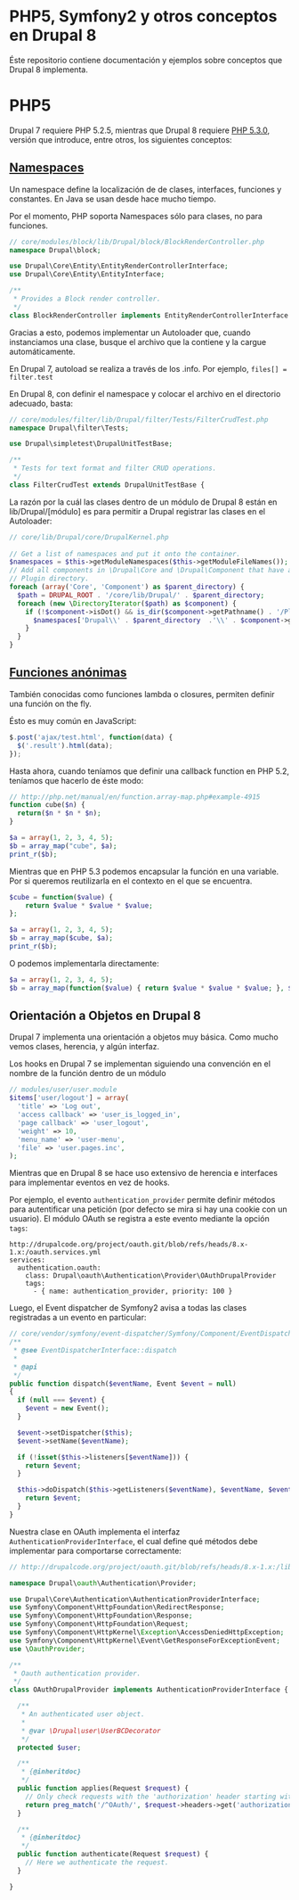 PHP5, Symfony2 y otros conceptos en Drupal 8
===========================================

Éste repositorio contiene documentación y ejemplos sobre conceptos que Drupal 8 implementa.

# PHP5

Drupal 7 requiere PHP 5.2.5, mientras que Drupal 8 requiere [PHP 5.3.0](http://php.net/releases/5_3_0.php),
versión que introduce, entre otros, los siguientes conceptos:


## [Namespaces](http://es1.php.net/namespaces)

Un namespace define la localización de de clases, interfaces, funciones y constantes. En Java se usan desde
hace mucho tiempo.

Por el momento, PHP soporta Namespaces sólo para clases, no para funciones.

```php
// core/modules/block/lib/Drupal/block/BlockRenderController.php
namespace Drupal\block;

use Drupal\Core\Entity\EntityRenderControllerInterface;
use Drupal\Core\Entity\EntityInterface;

/**
 * Provides a Block render controller.
 */
class BlockRenderController implements EntityRenderControllerInterface {
```

Gracias a esto, podemos implementar un Autoloader que, cuando instanciamos una clase,
busque el archivo que la contiene y la cargue automáticamente.

En Drupal 7, autoload se realiza a través de los .info. Por ejemplo,
`files[] = filter.test`

En Drupal 8, con definir el namespace y colocar el archivo en el
directorio adecuado, basta:

```php
// core/modules/filter/lib/Drupal/filter/Tests/FilterCrudTest.php
namespace Drupal\filter\Tests;

use Drupal\simpletest\DrupalUnitTestBase;

/**
 * Tests for text format and filter CRUD operations.
 */
class FilterCrudTest extends DrupalUnitTestBase {
```

La razón por la cuál las clases dentro de un módulo de Drupal 8 están en
lib/Drupal/[módulo] es para permitir a Drupal registrar las clases en el
Autoloader:

```php
// core/lib/Drupal/core/DrupalKernel.php
    
// Get a list of namespaces and put it onto the container.
$namespaces = $this->getModuleNamespaces($this->getModuleFileNames());
// Add all components in \Drupal\Core and \Drupal\Component that have a
// Plugin directory.
foreach (array('Core', 'Component') as $parent_directory) {
  $path = DRUPAL_ROOT . '/core/lib/Drupal/' . $parent_directory;
  foreach (new \DirectoryIterator($path) as $component) {
    if (!$component->isDot() && is_dir($component->getPathname() . '/Plugin')) {
      $namespaces['Drupal\\' . $parent_directory  .'\\' . $component->getFilename()] = DRUPAL_ROOT . '/core/lib';
    }
  }
}
```

## [Funciones anónimas](http://es1.php.net/manual/en/functions.anonymous.php)

También conocidas como funciones lambda o closures, permiten definir una función on the fly.

Ésto es muy común en JavaScript:

```javascript
$.post('ajax/test.html', function(data) {
  $('.result').html(data);
});
```
Hasta ahora, cuando teníamos que definir una callback function en PHP 5.2, teníamos que hacerlo
de éste modo:

```php
// http://php.net/manual/en/function.array-map.php#example-4915
function cube($n) {
  return($n * $n * $n);
}

$a = array(1, 2, 3, 4, 5);
$b = array_map("cube", $a);
print_r($b);
```

Mientras que en PHP 5.3 podemos encapsular la función en una variable. Por si queremos
reutilizarla en el contexto en el que se encuentra.
```php
$cube = function($value) {
    return $value * $value * $value;
};

$a = array(1, 2, 3, 4, 5);
$b = array_map($cube, $a);
print_r($b);
```

O podemos implementarla directamente:
```php
$a = array(1, 2, 3, 4, 5);
$b = array_map(function($value) { return $value * $value * $value; }, $a);
```

## Orientación a Objetos en Drupal 8

Drupal 7 implementa una orientación a objetos muy básica. Como mucho vemos clases, herencia,
y algún interfaz.

Los hooks en Drupal 7 se implementan siguiendo una convención en el nombre
de la función dentro de un módulo

```php
// modules/user/user.module
$items['user/logout'] = array(
  'title' => 'Log out',
  'access callback' => 'user_is_logged_in',
  'page callback' => 'user_logout',
  'weight' => 10,
  'menu_name' => 'user-menu',
  'file' => 'user.pages.inc',
);

```

Mientras que en Drupal 8 se hace uso extensivo de herencia e interfaces para implementar
eventos en vez de hooks.

Por ejemplo, el evento `authentication_provider` permite definir métodos para
autentificar una petición (por defecto se mira si hay una cookie con un usuario).
El módulo OAuth se registra a este evento mediante la opción `tags`:

```
http://drupalcode.org/project/oauth.git/blob/refs/heads/8.x-1.x:/oauth.services.yml
services:
  authentication.oauth:
    class: Drupal\oauth\Authentication\Provider\OAuthDrupalProvider
    tags:
      - { name: authentication_provider, priority: 100 }
```

Luego, el Event dispatcher de Symfony2 avisa a todas las clases registradas
a un evento en particular:

```php
// core/vendor/symfony/event-dispatcher/Symfony/Component/EventDispatcher/EventDispatcher.php
/**
 * @see EventDispatcherInterface::dispatch
 *
 * @api
 */
public function dispatch($eventName, Event $event = null)
{
  if (null === $event) {
    $event = new Event();
  }

  $event->setDispatcher($this);
  $event->setName($eventName);

  if (!isset($this->listeners[$eventName])) {
    return $event;
  }

  $this->doDispatch($this->getListeners($eventName), $eventName, $event);
    return $event;
  }
}
```

Nuestra clase en OAuth implementa el interfaz `AuthenticationProviderInterface`,
el cual define qué métodos debe implementar para comportarse correctamente:

```php
// http://drupalcode.org/project/oauth.git/blob/refs/heads/8.x-1.x:/lib/Drupal/oauth/Authentication/Provider/OAuthDrupalProvider.php

namespace Drupal\oauth\Authentication\Provider;

use Drupal\Core\Authentication\AuthenticationProviderInterface;
use Symfony\Component\HttpFoundation\RedirectResponse;
use Symfony\Component\HttpFoundation\Response;
use Symfony\Component\HttpFoundation\Request;
use Symfony\Component\HttpKernel\Exception\AccessDeniedHttpException;
use Symfony\Component\HttpKernel\Event\GetResponseForExceptionEvent;
use \OauthProvider;

/**
 * Oauth authentication provider.
 */
class OAuthDrupalProvider implements AuthenticationProviderInterface {

  /**
   * An authenticated user object.
   *
   * @var \Drupal\user\UserBCDecorator
   */
  protected $user;

  /**
   * {@inheritdoc}
   */
  public function applies(Request $request) {
    // Only check requests with the 'authorization' header starting with OAuth.
    return preg_match('/^OAuth/', $request->headers->get('authorization'));
  }

  /**
   * {@inheritdoc}
   */
  public function authenticate(Request $request) {
    // Here we authenticate the request.
  }

}
```





